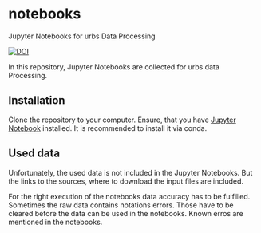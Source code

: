 # notebooks
Jupyter Notebooks for urbs Data Processing


[![DOI](https://zenodo.org/badge/DOI/10.5281/zenodo.1230191.svg)](https://doi.org/10.5281/zenodo.1230191)

In this repository, Jupyter Notebooks are collected for urbs data Processing.

## Installation
Clone the repository to your computer. Ensure, that you have [Jupyter Notebook](http://jupyter.org/install) installed. It is recommended to install it via conda.

## Used data
Unfortunately, the used data is not included in the Jupyter Notebooks. But the links to the sources, where to download the input files are included.

For the right execution of the notebooks data accuracy has to be fulfilled. Sometimes the raw data contains notations errors. Those have to be cleared before the data can be used in the notebooks. Known erros are mentioned in the notebooks.